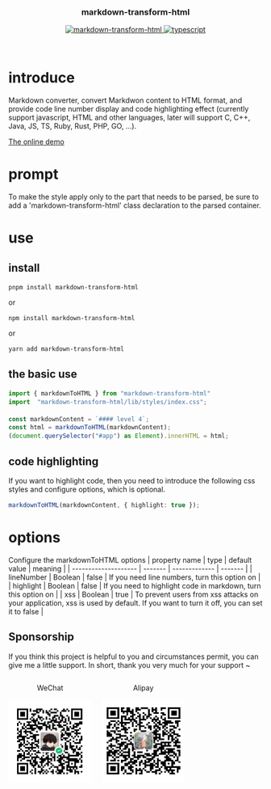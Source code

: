 <div align="center">
	<h3>markdown-transform-html</h3>
	<p align="center">
	    <a href="https://github.com/Acmenlei/markdown-to-html/tree/master" target="_blank">
	        <img src="https://img.shields.io/badge/markdown--transform--html-%3E1.3-ff69b4" alt="markdown-transform-html">
	    </a>
		<a href="https://www.tslang.cn/" target="_blank">
	        <img src="https://img.shields.io/badge/typescript-%3E4.0.0-blue" alt="typescript">
	    </a>
	</p>
	<p>&nbsp;</p>
</div>

# introduce
Markdown converter, convert Markdwon content to HTML format, and provide code line number display and code highlighting effect (currently support javascript, HTML and other languages, later will support C, C++, Java, JS, TS, Ruby, Rust, PHP, GO, ...).

[The online demo](https://acmenlei.github.io/markdown-transform-html-demo/dist/)

# prompt
To make the style apply only to the part that needs to be parsed, be sure to add a 'markdown-transform-html' class declaration to the parsed container.
# use
## install
```shell
pnpm install markdown-transform-html
```
or
```shell
npm install markdown-transform-html
```
or
```shell
yarn add markdown-transform-html
```
## the basic use
```ts
import { markdownToHTML } from "markdown-transform-html"
import  "markdown-transform-html/lib/styles/index.css";

const markdownContent = `#### level 4`;
const html = markdownToHTML(markdownContent);
(document.querySelector("#app") as Element).innerHTML = html;
```
## code highlighting
If you want to highlight code, then you need to introduce the following css styles and configure options, which is optional.

```ts
markdownToHTML(markdownContent, { highlight: true });
```

# options
Configure the markdownToHTML options
| property name        | type    | default value | meaning |
| -------------------- | ------- | ------------- | ------- |
| lineNumber      | Boolean  | false | If you need line numbers, turn this option on |
| highlight      | Boolean  | false          | If you need to highlight code in markdown, turn this option on |
| xss      | Boolean  | true          | To prevent users from xss attacks on your application, xss is used by default. If you want to turn it off, you can set it to false |

## Sponsorship

If you think this project is helpful to you and circumstances permit, you can give me a little support. In short, thank you very much for your support ~

<div style="display: flex; gap: 20px;" >
<div style="text-align: center">
<p>WeChat</p>
<img style="width: 165px; height: 165px" src="./docs/wechat.jpg "alt=" wechat" />
</div>
<div style="text-align: center">
<p>Alipay</p>
<img style="width: 165px; height: 165px" src="./docs/alipay.jpg "alt=" alipay" />
</div>
</div>